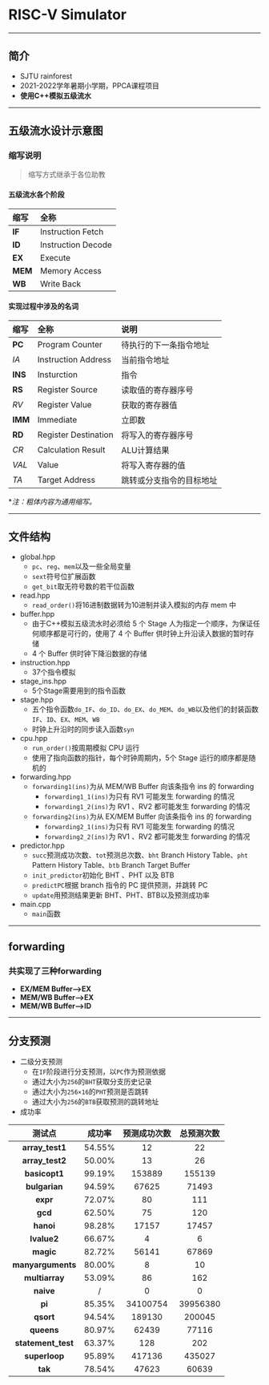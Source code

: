 # **RISC-V Simulator**
***
## **简介**
- SJTU rainforest
- 2021-2022学年暑期小学期，PPCA课程项目
- **使用C++模拟五级流水**
***
## **五级流水设计示意图**
### **缩写说明**
> 缩写方式继承于各位助教
#### 五级流水各个阶段
| **缩写** | **全称** |
| :--- | :----------------- |
| **IF**  | Instruction Fetch  |
| **ID**  | Instruction Decode |
| **EX**  | Execute            |
| **MEM** | Memory Access      |
| **WB**  | Write Back         |
#### 实现过程中涉及的名词
| **缩写** | **全称** | **说明** |
| :--- | :-------------------- | :----------------------- |
| **PC**  | Program Counter      | 待执行的下一条指令地址 |
| *IA*  | Instruction Address  | 当前指令地址 |
| **INS** | Insturction          | 指令 |
| **RS**  | Register Source      | 读取值的寄存器序号 |
| *RV*  | Register Value       | 获取的寄存器值 |
| **IMM** | Immediate            | 立即数 |
| **RD**  | Register Destination | 将写入的寄存器序号 |
| *CR*  | Calculation Result   | ALU计算结果 |
| *VAL* | Value                | 将写入寄存器的值 |
| *TA*  | Target Address       | 跳转或分支指令的目标地址 |

**注：粗体内容为通用缩写。*
***
## 文件结构
- global.hpp
    - `pc`、`reg`、`mem`以及一些全局变量
    - `sext`符号位扩展函数
    - `get_bit`取无符号数的若干位函数
- read.hpp
    - `read_order()`将16进制数据转为10进制并读入模拟的内存 mem 中
- buffer.hpp
    - 由于C++模拟五级流水时必须给 5 个 Stage 人为指定一个顺序，为保证任何顺序都是可行的，使用了 4 个 Buffer 供时钟上升沿读入数据的暂时存储
    -  4 个 Buffer 供时钟下降沿数据的存储
- instruction.hpp
    - 37个指令模拟
- stage_ins.hpp
    - 5个Stage需要用到的指令函数
- stage.hpp
    - 五个指令函数`do_IF`、`do_ID`、`do_EX`、`do_MEM`、`do_WB`以及他们的封装函数`IF`、`ID`、`EX`、`MEM`、`WB`
    - 时钟上升沿时的同步读入函数`syn`
- cpu.hpp
    - `run_order()`按周期模拟 CPU 运行
    - 使用了指向函数的指针，每个时钟周期内，5个 Stage 运行的顺序都是随机的
- forwarding.hpp
    - `forwarding1(ins)`为从 MEM/WB Buffer 向该条指令 ins 的 forwarding
        - `forwarding1_1(ins)`为只有 RV1 可能发生 forwarding 的情况
        - `forwarding1_2(ins)`为 RV1 、RV2 都可能发生 forwarding 的情况
    - `forwarding2(ins)`为从 EX/MEM Buffer 向该条指令 ins 的 forwarding
        - `forwarding2_1(ins)`为只有 RV1 可能发生 forwarding 的情况
        - `forwarding2_2(ins)`为 RV1 、RV2 都可能发生 forwarding 的情况
- predictor.hpp
    - `succ`预测成功次数、`tot`预测总次数、`bht` Branch History Table、`pht` Pattern History Table、`btb` Branch Target Buffer
    - `init_predictor`初始化 BHT 、PHT 以及 BTB
    - `predictPC`根据 branch 指令的 PC 提供预测，并跳转 PC
    - `update`用预测结果更新 BHT、PHT、BTB以及预测成功率
- main.cpp
    - `main`函数
***
## forwarding
### 共实现了三种forwarding
- **EX/MEM Buffer-->EX**
- **MEM/WB Buffer-->EX**
- **MEM/WB Buffer-->ID**
***
## 分支预测
- 二级分支预测
    - 在`IF`阶段进行分支预测，以`PC`作为预测依据
    - 通过大小为`256`的`BHT`获取分支历史记录
    - 通过大小为`256×16`的`PHT`预测是否跳转
    - 通过大小为`256`的`BTB`获取预测的跳转地址
- 成功率

| **测试点** | **成功率** | **预测成功次数** | **总预测次数** |
| :-----: | :----: | :----------: | :------: |
| **array_test1**    | 54.55% | 12 | 22 |
| **array_test2**    | 50.00% | 13 | 26 |
| **basicopt1**      | 99.19% | 153889 | 155139 |
| **bulgarian**      | 94.59% | 67625 | 71493 |
| **expr**           | 72.07% | 80 | 111 |
| **gcd**            | 62.50% | 75 | 120 |
| **hanoi**          | 98.28% | 17157 | 17457 |
| **lvalue2**        | 66.67% | 4 | 6 |
| **magic**          | 82.72% | 56141 | 67869 |
| **manyarguments**  | 80.00% | 8 | 10 |
| **multiarray**     | 53.09% | 86 | 162 |
| **naive**          | /      | 0 | 0 |
| **pi**             | 85.35% | 34100754 | 39956380|
| **qsort**          | 94.54% | 189130 | 200045 |
| **queens**         | 80.97% | 62439 | 77116 |
| **statement_test** | 63.37% | 128 | 202 |
| **superloop**      | 95.89% | 417136 | 435027 |
| **tak**            | 78.54% | 47623 | 60639 |
